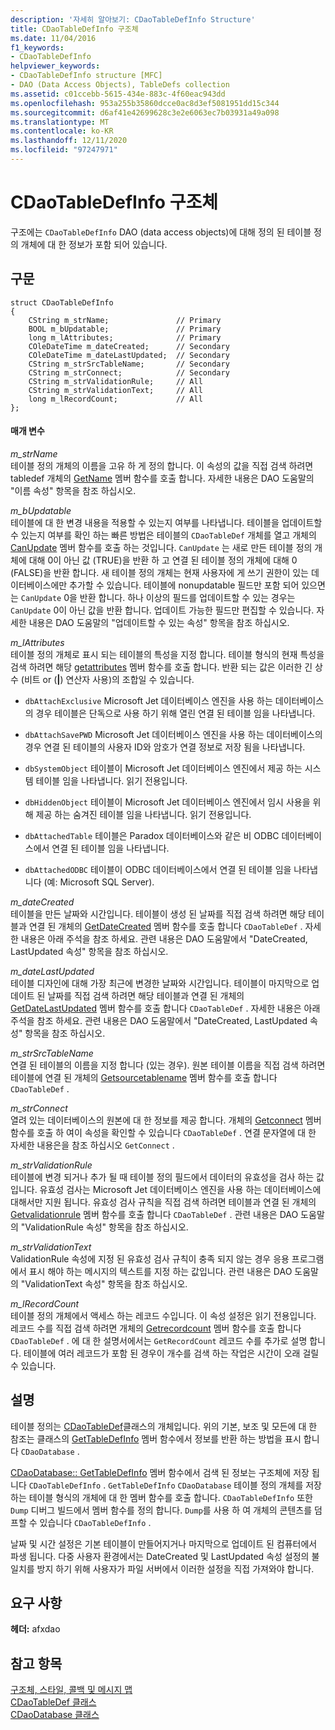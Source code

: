 ```yaml
---
description: '자세히 알아보기: CDaoTableDefInfo Structure'
title: CDaoTableDefInfo 구조체
ms.date: 11/04/2016
f1_keywords:
- CDaoTableDefInfo
helpviewer_keywords:
- CDaoTableDefInfo structure [MFC]
- DAO (Data Access Objects), TableDefs collection
ms.assetid: c01ccebb-5615-434e-883c-4f60eac943dd
ms.openlocfilehash: 953a255b35860dcce0ac8d3ef5081951dd15c344
ms.sourcegitcommit: d6af41e42699628c3e2e6063ec7b03931a49a098
ms.translationtype: MT
ms.contentlocale: ko-KR
ms.lasthandoff: 12/11/2020
ms.locfileid: "97247971"
---
```

# <a name="cdaotabledefinfo-structure"></a>CDaoTableDefInfo 구조체

구조에는 `CDaoTableDefInfo` DAO (data access objects)에 대해 정의 된 테이블 정의 개체에 대 한 정보가 포함 되어 있습니다.

## <a name="syntax"></a>구문

```
struct CDaoTableDefInfo
{
    CString m_strName;               // Primary
    BOOL m_bUpdatable;               // Primary
    long m_lAttributes;              // Primary
    COleDateTime m_dateCreated;      // Secondary
    COleDateTime m_dateLastUpdated;  // Secondary
    CString m_strSrcTableName;       // Secondary
    CString m_strConnect;            // Secondary
    CString m_strValidationRule;     // All
    CString m_strValidationText;     // All
    long m_lRecordCount;             // All
};
```

#### <a name="parameters"></a>매개 변수

*m_strName*<br/>
테이블 정의 개체의 이름을 고유 하 게 정의 합니다. 이 속성의 값을 직접 검색 하려면 tabledef 개체의 [GetName](../../mfc/reference/cdaotabledef-class.md#getname) 멤버 함수를 호출 합니다. 자세한 내용은 DAO 도움말의 "이름 속성" 항목을 참조 하십시오.

*m_bUpdatable*<br/>
테이블에 대 한 변경 내용을 적용할 수 있는지 여부를 나타냅니다. 테이블을 업데이트할 수 있는지 여부를 확인 하는 빠른 방법은 테이블의 `CDaoTableDef` 개체를 열고 개체의 [CanUpdate](../../mfc/reference/cdaotabledef-class.md#canupdate) 멤버 함수를 호출 하는 것입니다. `CanUpdate` 는 새로 만든 테이블 정의 개체에 대해 0이 아닌 값 (TRUE)을 반환 하 고 연결 된 테이블 정의 개체에 대해 0 (FALSE)을 반환 합니다. 새 테이블 정의 개체는 현재 사용자에 게 쓰기 권한이 있는 데이터베이스에만 추가할 수 있습니다. 테이블에 nonupdatable 필드만 포함 되어 있으면는 `CanUpdate` 0을 반환 합니다. 하나 이상의 필드를 업데이트할 수 있는 경우는 `CanUpdate` 0이 아닌 값을 반환 합니다. 업데이트 가능한 필드만 편집할 수 있습니다. 자세한 내용은 DAO 도움말의 "업데이트할 수 있는 속성" 항목을 참조 하십시오.

*m_lAttributes*<br/>
테이블 정의 개체로 표시 되는 테이블의 특성을 지정 합니다. 테이블 형식의 현재 특성을 검색 하려면 해당 [getattributes](../../mfc/reference/cdaotabledef-class.md#getattributes) 멤버 함수를 호출 합니다. 반환 되는 값은 이러한 긴 상수 (비트 or (**&#124;**) 연산자 사용)의 조합일 수 있습니다.

- `dbAttachExclusive` Microsoft Jet 데이터베이스 엔진을 사용 하는 데이터베이스의 경우 테이블은 단독으로 사용 하기 위해 열린 연결 된 테이블 임을 나타냅니다.

- `dbAttachSavePWD` Microsoft Jet 데이터베이스 엔진을 사용 하는 데이터베이스의 경우 연결 된 테이블의 사용자 ID와 암호가 연결 정보로 저장 됨을 나타냅니다.

- `dbSystemObject` 테이블이 Microsoft Jet 데이터베이스 엔진에서 제공 하는 시스템 테이블 임을 나타냅니다. 읽기 전용입니다.

- `dbHiddenObject` 테이블이 Microsoft Jet 데이터베이스 엔진에서 임시 사용을 위해 제공 하는 숨겨진 테이블 임을 나타냅니다. 읽기 전용입니다.

- `dbAttachedTable` 테이블은 Paradox 데이터베이스와 같은 비 ODBC 데이터베이스에서 연결 된 테이블 임을 나타냅니다.

- `dbAttachedODBC` 테이블이 ODBC 데이터베이스에서 연결 된 테이블 임을 나타냅니다 (예: Microsoft SQL Server).

*m_dateCreated*<br/>
테이블을 만든 날짜와 시간입니다. 테이블이 생성 된 날짜를 직접 검색 하려면 해당 테이블과 연결 된 개체의 [GetDateCreated](../../mfc/reference/cdaotabledef-class.md#getdatecreated) 멤버 함수를 호출 합니다 `CDaoTableDef` . 자세한 내용은 아래 주석을 참조 하세요. 관련 내용은 DAO 도움말에서 "DateCreated, LastUpdated 속성" 항목을 참조 하십시오.

*m_dateLastUpdated*<br/>
테이블 디자인에 대해 가장 최근에 변경한 날짜와 시간입니다. 테이블이 마지막으로 업데이트 된 날짜를 직접 검색 하려면 해당 테이블과 연결 된 개체의 [GetDateLastUpdated](../../mfc/reference/cdaotabledef-class.md#getdatelastupdated) 멤버 함수를 호출 합니다 `CDaoTableDef` . 자세한 내용은 아래 주석을 참조 하세요. 관련 내용은 DAO 도움말에서 "DateCreated, LastUpdated 속성" 항목을 참조 하십시오.

*m_strSrcTableName*<br/>
연결 된 테이블의 이름을 지정 합니다 (있는 경우). 원본 테이블 이름을 직접 검색 하려면 테이블에 연결 된 개체의 [Getsourcetablename](../../mfc/reference/cdaotabledef-class.md#getsourcetablename) 멤버 함수를 호출 합니다 `CDaoTableDef` .

*m_strConnect*<br/>
열려 있는 데이터베이스의 원본에 대 한 정보를 제공 합니다. 개체의 [Getconnect](../../mfc/reference/cdaotabledef-class.md#getconnect) 멤버 함수를 호출 하 여이 속성을 확인할 수 있습니다 `CDaoTableDef` . 연결 문자열에 대 한 자세한 내용은을 참조 하십시오 `GetConnect` .

*m_strValidationRule*<br/>
테이블에 변경 되거나 추가 될 때 테이블 정의 필드에서 데이터의 유효성을 검사 하는 값입니다. 유효성 검사는 Microsoft Jet 데이터베이스 엔진을 사용 하는 데이터베이스에 대해서만 지원 됩니다. 유효성 검사 규칙을 직접 검색 하려면 테이블과 연결 된 개체의 [Getvalidationrule](../../mfc/reference/cdaotabledef-class.md#getvalidationrule) 멤버 함수를 호출 합니다 `CDaoTableDef` . 관련 내용은 DAO 도움말의 "ValidationRule 속성" 항목을 참조 하십시오.

*m_strValidationText*<br/>
ValidationRule 속성에 지정 된 유효성 검사 규칙이 충족 되지 않는 경우 응용 프로그램에서 표시 해야 하는 메시지의 텍스트를 지정 하는 값입니다. 관련 내용은 DAO 도움말의 "ValidationText 속성" 항목을 참조 하십시오.

*m_lRecordCount*<br/>
테이블 정의 개체에서 액세스 하는 레코드 수입니다. 이 속성 설정은 읽기 전용입니다. 레코드 수를 직접 검색 하려면 개체의 [Getrecordcount](../../mfc/reference/cdaotabledef-class.md#getrecordcount) 멤버 함수를 호출 합니다 `CDaoTableDef` . 에 대 한 설명서에서는 `GetRecordCount` 레코드 수를 추가로 설명 합니다. 테이블에 여러 레코드가 포함 된 경우이 개수를 검색 하는 작업은 시간이 오래 걸릴 수 있습니다.

## <a name="remarks"></a>설명

테이블 정의는 [CDaoTableDef](../../mfc/reference/cdaotabledef-class.md)클래스의 개체입니다. 위의 기본, 보조 및 모든에 대 한 참조는 클래스의 [GetTableDefInfo](../../mfc/reference/cdaodatabase-class.md#gettabledefinfo) 멤버 함수에서 정보를 반환 하는 방법을 표시 합니다 `CDaoDatabase` .

[CDaoDatabase:: GetTableDefInfo](../../mfc/reference/cdaodatabase-class.md#gettabledefinfo) 멤버 함수에서 검색 된 정보는 구조체에 저장 됩니다 `CDaoTableDefInfo` . `GetTableDefInfo` `CDaoDatabase` 테이블 정의 개체를 저장 하는 테이블 형식의 개체에 대 한 멤버 함수를 호출 합니다. `CDaoTableDefInfo` 또한 `Dump` 디버그 빌드에서 멤버 함수를 정의 합니다. `Dump`를 사용 하 여 개체의 콘텐츠를 덤프할 수 있습니다 `CDaoTableDefInfo` .

날짜 및 시간 설정은 기본 테이블이 만들어지거나 마지막으로 업데이트 된 컴퓨터에서 파생 됩니다. 다중 사용자 환경에서는 DateCreated 및 LastUpdated 속성 설정의 불일치를 방지 하기 위해 사용자가 파일 서버에서 이러한 설정을 직접 가져와야 합니다.

## <a name="requirements"></a>요구 사항

**헤더:** afxdao

## <a name="see-also"></a>참고 항목

[구조체, 스타일, 콜백 및 메시지 맵](../../mfc/reference/structures-styles-callbacks-and-message-maps.md)<br/>
[CDaoTableDef 클래스](../../mfc/reference/cdaotabledef-class.md)<br/>
[CDaoDatabase 클래스](../../mfc/reference/cdaodatabase-class.md)
